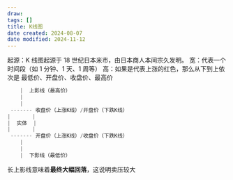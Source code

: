 ```yaml
---
draw:
tags: []
title: K线图
date created: 2024-08-07
date modified: 2024-11-12
---
```


起源：K 线图起源于 18 世纪日本米市，由日本商人本间宗久发明。
宽：代表一个时间段（如 1 分钟、1 天、1 周等）
高：如果是代表上涨的红色，那么从下到上依次是 最低价、开盘价、收盘价、最高价

```java  
	|  上影线（最高价）
	|
    |
 ------- 收盘价（上涨K线）/开盘价（下跌K线）
|       |
|  实体  |
|       |
 ------- 开盘价（上涨K线）/收盘价（下跌K线）
    |
    |
    |  下影线（最低价）
```

长上影线意味着**最终大幅回落**，这说明卖压较大
